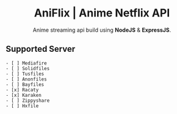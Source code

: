 <div align="center">

# AniFlix | Anime Netflix API

<!-- <img width="794" alt="image" src=""> -->

Anime streaming api build using **NodeJS** & **ExpressJS**.

</div>

## Supported Server

    - [ ] Mediafire
    - [ ] Solidfiles
    - [ ] Tusfiles
    - [ ] Anonfiles
    - [ ] Bayfiles
    - [x] Racaty
    - [x] Karaken
    - [ ] Zippyshare
    - [ ] Hxfile
